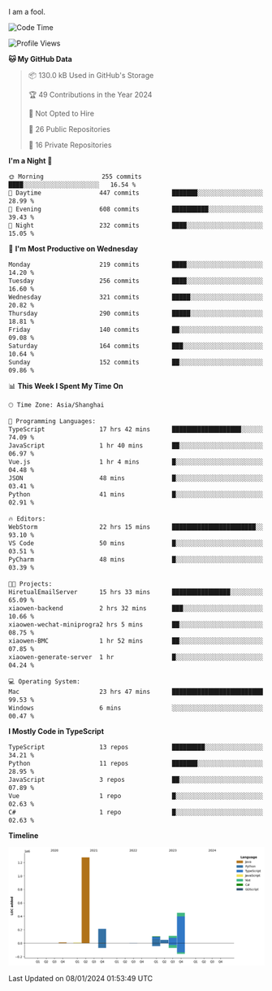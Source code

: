 I am a fool.

<!--START_SECTION:waka-->
![Code Time](http://img.shields.io/badge/Code%20Time-1%2C061%20hrs-blue)

![Profile Views](http://img.shields.io/badge/Profile%20Views-0-blue)

**🐱 My GitHub Data** 

> 📦 130.0 kB Used in GitHub's Storage 
 > 
> 🏆 49 Contributions in the Year 2024
 > 
> 🚫 Not Opted to Hire
 > 
> 📜 26 Public Repositories 
 > 
> 🔑 16 Private Repositories 
 > 
**I'm a Night 🦉** 

```text
🌞 Morning                255 commits         ████░░░░░░░░░░░░░░░░░░░░░   16.54 % 
🌆 Daytime                447 commits         ███████░░░░░░░░░░░░░░░░░░   28.99 % 
🌃 Evening                608 commits         ██████████░░░░░░░░░░░░░░░   39.43 % 
🌙 Night                  232 commits         ████░░░░░░░░░░░░░░░░░░░░░   15.05 % 
```
📅 **I'm Most Productive on Wednesday** 

```text
Monday                   219 commits         ████░░░░░░░░░░░░░░░░░░░░░   14.20 % 
Tuesday                  256 commits         ████░░░░░░░░░░░░░░░░░░░░░   16.60 % 
Wednesday                321 commits         █████░░░░░░░░░░░░░░░░░░░░   20.82 % 
Thursday                 290 commits         █████░░░░░░░░░░░░░░░░░░░░   18.81 % 
Friday                   140 commits         ██░░░░░░░░░░░░░░░░░░░░░░░   09.08 % 
Saturday                 164 commits         ███░░░░░░░░░░░░░░░░░░░░░░   10.64 % 
Sunday                   152 commits         ██░░░░░░░░░░░░░░░░░░░░░░░   09.86 % 
```


📊 **This Week I Spent My Time On** 

```text
🕑︎ Time Zone: Asia/Shanghai

💬 Programming Languages: 
TypeScript               17 hrs 42 mins      ███████████████████░░░░░░   74.09 % 
JavaScript               1 hr 40 mins        ██░░░░░░░░░░░░░░░░░░░░░░░   06.97 % 
Vue.js                   1 hr 4 mins         █░░░░░░░░░░░░░░░░░░░░░░░░   04.48 % 
JSON                     48 mins             █░░░░░░░░░░░░░░░░░░░░░░░░   03.41 % 
Python                   41 mins             █░░░░░░░░░░░░░░░░░░░░░░░░   02.91 % 

🔥 Editors: 
WebStorm                 22 hrs 15 mins      ███████████████████████░░   93.10 % 
VS Code                  50 mins             █░░░░░░░░░░░░░░░░░░░░░░░░   03.51 % 
PyCharm                  48 mins             █░░░░░░░░░░░░░░░░░░░░░░░░   03.39 % 

🐱‍💻 Projects: 
HiretualEmailServer      15 hrs 33 mins      ████████████████░░░░░░░░░   65.09 % 
xiaowen-backend          2 hrs 32 mins       ███░░░░░░░░░░░░░░░░░░░░░░   10.66 % 
xiaowen-wechat-miniprogra2 hrs 5 mins        ██░░░░░░░░░░░░░░░░░░░░░░░   08.75 % 
xiaowen-BMC              1 hr 52 mins        ██░░░░░░░░░░░░░░░░░░░░░░░   07.85 % 
xiaowen-generate-server  1 hr                █░░░░░░░░░░░░░░░░░░░░░░░░   04.24 % 

💻 Operating System: 
Mac                      23 hrs 47 mins      █████████████████████████   99.53 % 
Windows                  6 mins              ░░░░░░░░░░░░░░░░░░░░░░░░░   00.47 % 
```

**I Mostly Code in TypeScript** 

```text
TypeScript               13 repos            █████████░░░░░░░░░░░░░░░░   34.21 % 
Python                   11 repos            ███████░░░░░░░░░░░░░░░░░░   28.95 % 
JavaScript               3 repos             ██░░░░░░░░░░░░░░░░░░░░░░░   07.89 % 
Vue                      1 repo              █░░░░░░░░░░░░░░░░░░░░░░░░   02.63 % 
C#                       1 repo              █░░░░░░░░░░░░░░░░░░░░░░░░   02.63 % 
```



**Timeline**

![Lines of Code chart](https://raw.githubusercontent.com/VeejaLiu/VeejaLiu/master/assets/bar_graph.png)


 Last Updated on 08/01/2024 01:53:49 UTC
<!--END_SECTION:waka-->
